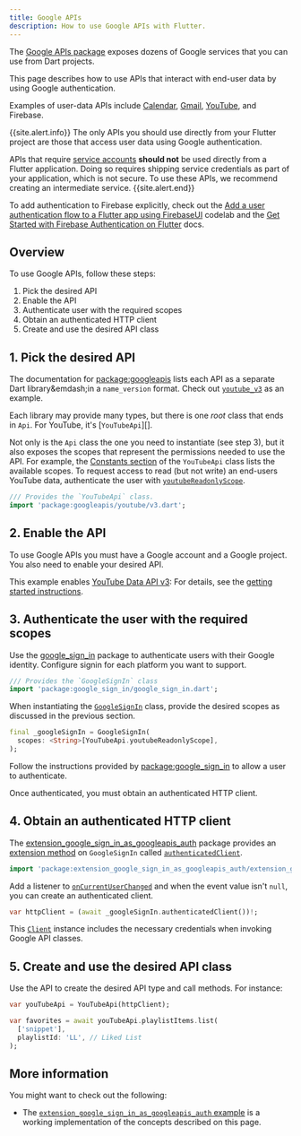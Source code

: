 ```yaml
---
title: Google APIs
description: How to use Google APIs with Flutter.
---
```


<?code-excerpt path-base="googleapis/"?>

The [Google APIs package][] exposes dozens of Google
services that you can use from Dart projects.

This page describes how to use APIs that interact with
end-user data by using Google authentication.

Examples of user-data APIs include
[Calendar][], [Gmail][], [YouTube][], and Firebase.

{{site.alert.info}} 
  The only APIs you should use directly from your Flutter
  project are those that access user data using Google authentication.

  APIs that require [service accounts][] **should not**
  be used directly from a Flutter application.
  Doing so requires shipping service credentials as part
  of your application, which is not secure.
  To use these APIs,
  we recommend creating an intermediate service.
{{site.alert.end}}

To add authentication to Firebase explicitly, check out the
[Add a user authentication flow to a Flutter app using FirebaseUI][fb-lab]
codelab and the
[Get Started with Firebase Authentication on Flutter][fb-auth] docs.
 
[fb-lab]: https://firebase.google.com/codelabs/firebase-auth-in-flutter-apps
[Calendar]: {{site.pub-api}}/googleapis/latest/calendar_v3/calendar_v3-library.html
[fb-auth]: https://firebase.google.com/docs/auth/flutter/start
[Gmail]: {{site.pub-api}}/googleapis/latest/gmail_v1/gmail_v1-library.html
[Google APIs package]: {{site.pub-pkg}}/googleapis
[service accounts]: https://cloud.google.com/iam/docs/service-accounts
[YouTube]: {{site.pub-api}}/googleapis/latest/youtube_v3/youtube_v3-library.html

## Overview

To use Google APIs, follow these steps:

1. Pick the desired API
1. Enable the API
1. Authenticate user with the required scopes
1. Obtain an authenticated HTTP client
1. Create and use the desired API class

## 1. Pick the desired API

The documentation for [package:googleapis][] lists
each API as a separate Dart library&emdash;in a
`name_version` format.
Check out [`youtube_v3`][] as an example.

Each library may provide many types,
but there is one _root_ class that ends in `Api`.
For YouTube, it's [`YouTubeApi`][].

Not only is the `Api` class the one you need to
instantiate (see step 3), but it also
exposes the scopes that represent the permissions
needed to use the API. For example,
the [Constants section][] of the
`YouTubeApi` class lists the available scopes.
To request access to read (but not write) an end-users
YouTube data, authenticate the user with
[`youtubeReadonlyScope`][].

<?code-excerpt "lib/main.dart (youtubeImport)"?>
```dart
/// Provides the `YouTubeApi` class.
import 'package:googleapis/youtube/v3.dart';
```

[Constants section]: {{site.pub-api}}/googleapis/latest/youtube_v3/YouTubeApi-class.html#constants
[package:googleapis]: {{site.pub-api}}/googleapis
[`youtube_v3`]: {{site.pub-api}}/googleapis/latest/youtube_v3/youtube_v3-library.html
[`youtubeReadonlyScope`]: {{site.pub-api}}/googleapis/latest/youtube_v3/YouTubeApi/youtubeReadonlyScope-constant.html

## 2. Enable the API

To use Google APIs you must have a Google account
and a Google project. You also
need to enable your desired API.

This example enables [YouTube Data API v3][]:
For details, see the [getting started instructions][].

[getting started instructions]: https://cloud.google.com/apis/docs/getting-started
[YouTube Data API v3]: https://console.cloud.google.com/apis/api/youtube.googleapis.com

## 3. Authenticate the user with the required scopes

Use the [google_sign_in][gsi-pkg] package to
authenticate users with their Google identity.
Configure signin for each platform you want to support.

<?code-excerpt "lib/main.dart (googleImport)"?>
```dart
/// Provides the `GoogleSignIn` class
import 'package:google_sign_in/google_sign_in.dart';
```

When instantiating the [`GoogleSignIn`][] class,
provide the desired scopes as discussed
in the previous section.

<?code-excerpt "lib/main.dart (init)"?>
```dart
final _googleSignIn = GoogleSignIn(
  scopes: <String>[YouTubeApi.youtubeReadonlyScope],
);
```

Follow the instructions provided by
[package:google_sign_in][gsi-pkg]
to allow a user to authenticate.

Once authenticated,
you must obtain an authenticated HTTP client.

[gsi-pkg]: {{site.pub-pkg}}/google_sign_in
[`GoogleSignIn`]: {{site.pub-api}}/google_sign_in/latest/google_sign_in/GoogleSignIn-class.html

## 4. Obtain an authenticated HTTP client

The [extension_google_sign_in_as_googleapis_auth][]
package provides an [extension method][] on `GoogleSignIn`
called [`authenticatedClient`][].

<?code-excerpt "lib/main.dart (authImport)"?>
```dart
import 'package:extension_google_sign_in_as_googleapis_auth/extension_google_sign_in_as_googleapis_auth.dart';
```

Add a listener to [`onCurrentUserChanged`][]
and when the event value isn't `null`,
you can create an authenticated client.

<?code-excerpt "lib/main.dart (signinCall)"?>
```dart
var httpClient = (await _googleSignIn.authenticatedClient())!;
```

This [`Client`][] instance includes the necessary
credentials when invoking Google API classes.

[`authenticatedClient`]: {{site.pub-api}}/extension_google_sign_in_as_googleapis_auth/latest/extension_google_sign_in_as_googleapis_auth/GoogleApisGoogleSignInAuth/authenticatedClient.html
[`Client`]: {{site.pub-api}}/http/latest/http/Client-class.html
[extension_google_sign_in_as_googleapis_auth]: {{site.pub-pkg}}/extension_google_sign_in_as_googleapis_auth
[extension method]: {{site.dart-site}}/guides/language/extension-methods
[`onCurrentUserChanged`]: {{site.pub-api}}/google_sign_in/latest/google_sign_in/GoogleSignIn/onCurrentUserChanged.html

## 5. Create and use the desired API class

Use the API to create the desired API type and call methods.
For instance:

<?code-excerpt "lib/main.dart (playlist)"?>
```dart
var youTubeApi = YouTubeApi(httpClient);

var favorites = await youTubeApi.playlistItems.list(
  ['snippet'],
  playlistId: 'LL', // Liked List
);
```

## More information

You might want to check out the following:

* The [`extension_google_sign_in_as_googleapis_auth` example][auth-ex]
  is a working implementation of the concepts described on this page.

[auth-ex]: {{site.pub-pkg}}/extension_google_sign_in_as_googleapis_auth/example
